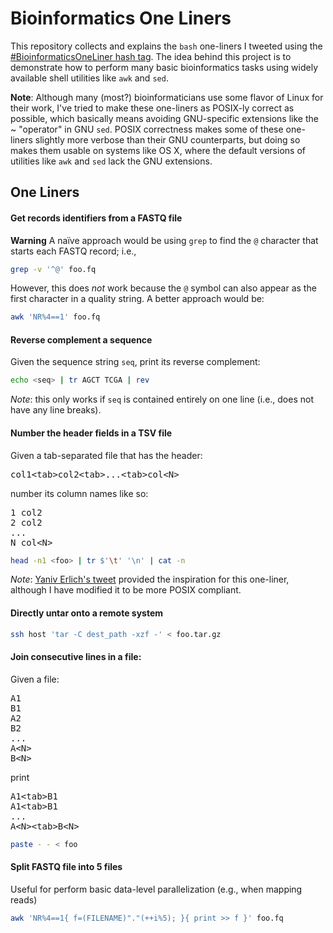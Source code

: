 Bioinformatics One Liners
=========================

This repository collects and explains the `bash` one-liners I tweeted using the [#BioinformaticsOneLiner hash tag](https://twitter.com/search?f=realtime&q=%23bioinformaticsoneliner&src=typd). The idea behind this project is to demonstrate how to perform many basic bioinformatics tasks using widely available shell utilities like `awk` and `sed`.

**Note**: Although many (most?) bioinformaticians use some flavor of Linux for their work, I've tried to make these one-liners as POSIX-ly correct as possible, which basically means avoiding GNU-specific extensions like the ~ "operator" in GNU `sed`. POSIX correctness makes some of these one-liners slightly more verbose than their GNU counterparts, but doing so makes them usable on systems like OS X, where the default versions of utilities like `awk` and `sed` lack the GNU extensions.


One Liners
----------

#### Get records identifiers from a FASTQ file
**Warning** A naïve approach would be using `grep` to find the `@` character that starts each FASTQ record; i.e.,
```bash
grep -v '^@' foo.fq
```
However, this does *not* work because the `@` symbol can also appear as the first character in a quality string. A better approach would be:
```bash
awk 'NR%4==1' foo.fq
```

#### Reverse complement a sequence
Given the sequence string `seq`, print its reverse complement:
```bash
echo <seq> | tr AGCT TCGA | rev
```
*Note*: this only works if `seq` is contained entirely on one line (i.e., does not have any line breaks).


#### Number the header fields in a TSV file
Given a tab-separated file that has the header:
<pre>
col1&lt;tab&gt;col2&lt;tab&gt;...&lt;tab&gt;col&lt;N&gt;
</pre>
number its column names like so:
<pre>
1 col2
2 col2
...
N col&lt;N&gt;
</pre>
```bash
head -n1 <foo> | tr $'\t' '\n' | cat -n
```
*Note*: [Yaniv Erlich's tweet](https://twitter.com/erlichya/status/460911423166885888) provided the inspiration for this one-liner, although I have modified it to be more POSIX compliant.


#### Directly untar onto a remote system
```bash
ssh host 'tar -C dest_path -xzf -' < foo.tar.gz
```


#### Join consecutive lines in a file:
Given a file:
<pre>
A1
B1
A2
B2
...
A&lt;N&gt;
B&lt;N&gt;
</pre>
print
<pre>
A1&lt;tab&gt;B1
A1&lt;tab&gt;B1
...
A&lt;N&gt;&lt;tab&gt;B&lt;N&gt;
</pre>
```bash
paste - - < foo
```


#### Split FASTQ file into 5 files
Useful for perform basic data-level parallelization (e.g., when mapping reads)
```bash
awk 'NR%4==1{ f=(FILENAME)"."(++i%5); }{ print >> f }' foo.fq
```
